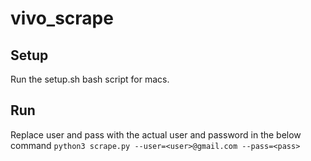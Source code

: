 # vivo_scrape
## Setup
Run the setup.sh bash script for macs.

## Run
Replace user and pass with the actual user and password in the below command
`python3 scrape.py --user=<user>@gmail.com --pass=<pass>`

